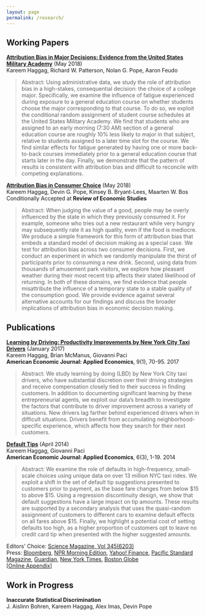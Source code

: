 ```yaml
---
layout: page
permalink: /research/
---
```

## Working Papers

**[Attribution Bias in Major Decisions: Evidence from the United States Military Academy](/f/Attribution_Bias_USMA.pdf)** (May 2018)<br />
 Kareem Haggag, Richard W. Patterson, Nolan G. Pope, Aaron Feudo<br />

>Abstract: Using administrative data, we study the role of attribution bias in a high-stakes, consequential decision: the choice of a college major. Specifically, we examine the influence of fatigue experienced during exposure to a general education course on whether students choose the major corresponding to that course. To do so, we exploit the conditional random assignment of student course schedules at the United States Military Academy. We find that students who are assigned to an early morning (7:30 AM) section of a general education course are roughly 10% less likely to major in that subject, relative to students assigned to a later time slot for the course. We find similar effects for fatigue generated by having one or more back-to-back courses immediately prior to a general education course that starts later in the day. Finally, we demonstrate that the pattern of results is consistent with attribution bias and difficult to reconcile with competing explanations.



**[Attribution Bias in Consumer Choice](/f/Attribution_Bias.pdf)** (May 2018)<br />
 Kareem Haggag, Devin G. Pope, Kinsey B. Bryant-Lees, Maarten W. Bos<br />
 Conditionally Accepted at **Review of Economic Studies**

>Abstract: When judging the value of a good, people may be overly influenced by the state in which they previously consumed it. For example, someone who tries out a new restaurant while very hungry may subsequently rate it as high quality, even if the food is mediocre. We produce a simple framework for this form of attribution bias that embeds a standard model of decision making as a special case. We test for attribution bias across two consumer decisions. First, we conduct an experiment in which we randomly manipulate the thirst of participants prior to consuming a new drink. Second, using data from thousands of amusement park visitors, we explore how pleasant weather during their most recent trip affects their stated likelihood of returning. In both of these domains, we find evidence that people misattribute the influence of a temporary state to a stable quality of the consumption good. We provide evidence against several alternative accounts for our findings and discuss the broader implications of attribution bias in economic decision making.

## Publications

**[Learning by Driving: Productivity Improvements by New York City Taxi Drivers](/f/Learning_by_Driving.pdf)** (January 2017)<br />
 Kareem Haggag, Brian McManus, Giovanni Paci<br />
 **American Economic Journal: Applied Economics**, 9(1), 70-95. 2017

>Abstract: We study learning by doing (LBD) by New York City taxi drivers, who have substantial discretion over their driving strategies and receive compensation closely tied to their success in finding customers. In addition to documenting significant learning by these entrepreneurial agents, we exploit our data’s breadth to investigate the factors that contribute to driver improvement across a variety of situations. New drivers lag farther behind experienced drivers when in difficult situations. Drivers benefit from accumulating neighborhood-specific experience, which affects how they search for their next customers.


**[Default Tips](/f/Default_Tips.pdf)** (April 2014)<br />
 Kareem Haggag, Giovanni Paci<br />
 **American Economic Journal: Applied Economics**, 6(3), 1-19. 2014

>Abstract: We examine the role of defaults in high-frequency, small-scale choices using unique data on over 13 million NYC taxi rides. We exploit a shift in the set of default tip suggestions presented to customers prior to payment, as the base fare changes from below $15 to above $15. Using a regression discontinuity design, we show that default suggestions have a large impact on tip amounts. These results are supported by a secondary analysis that uses the quasi-random assignment of customers to different cars to examine default effects on all fares above $15. Finally, we highlight a potential cost of setting defaults too high, as a higher proportion of customers opt to leave no credit card tip when presented with the higher suggested amounts.

 Editors' Choice: [Science Magazine, Vol 345(6203)](http://science.sciencemag.org/content/345/6203/twil.full)<br />
 Press: [Bloomberg](https://www.bloomberg.com/view/articles/2013-04-09/check-here-to-tip-taxi-drivers-or-save-for-401-k-), [NPR Morning Edition](www.npr.org/blogs/alltechconsidered/2014/03/05/283917108/technology-may-soon-get-you-to-be-a-bigger-tipper),
[Yahoo! Finance](http://finance.yahoo.com/news/the-pain-of-paying--how-technology-tricks-you-into-tipping-more-203225829.html), [Pacific Standard Magazine](https://psmag.com/the-tipping-point-is-this-the-beginning-of-the-end-for-gratuities-94ca0ecb798b#.y6m8yhv27), [Guardian](https://www.theguardian.com/global/commentisfree/2015/mar/29/cass-sunstein-nudge-endless-options-confusing), [New York Times](https://www.nytimes.com/2015/03/26/style/10-20-apps-are-changing-how-we-tip.html?pagewanted=all), [Boston Globe](http://www.bostonglobe.com/lifestyle/style/2015/04/28/pardon-brother-can-you-spare-tip-for-cup-coffee/2JmMth6AkjttK5GnEbu1JL/story.html)<br />
 [[Online Appendix](/f/Default_Tips_onlineappendix.pdf)]

## Work in Progress

**Inaccurate Statistical Discrimination**<br />
 J. Aislinn Bohren, Kareem Haggag, Alex Imas, Devin Pope<br />

